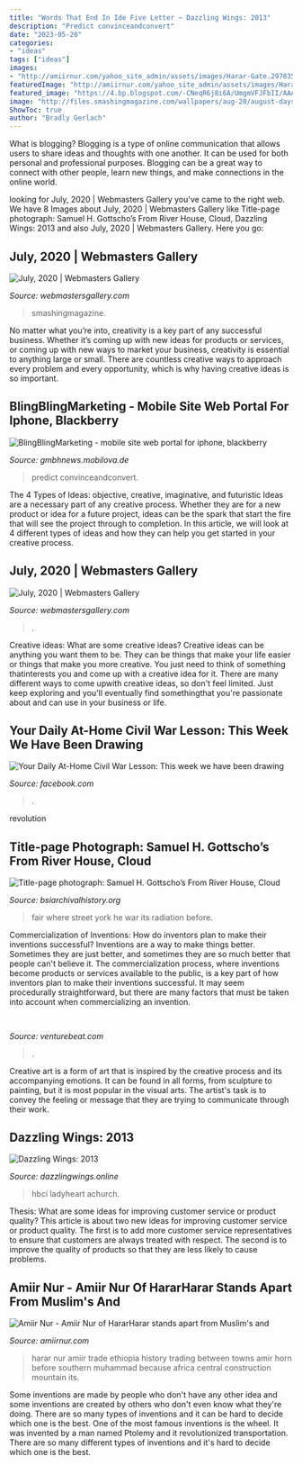 ```yaml
---
title: "Words That End In Ide Five Letter ~ Dazzling Wings: 2013"
description: "Predict convinceandconvert"
date: "2023-05-20"
categories:
- "ideas"
tags: ["ideas"]
images:
- "http://amiirnur.com/yahoo_site_admin/assets/images/Harar-Gate.29783506_std.jpg"
featuredImage: "http://amiirnur.com/yahoo_site_admin/assets/images/Harar-Gate.29783506_std.jpg"
featured_image: "https://4.bp.blogspot.com/-CNeqR6j8i6A/UmgmVFJFbII/AAAAAAAAAvk/P2_yRbPTPs8/s200/Overfull+trash+can+file0001248966677.jpg"
image: "http://files.smashingmagazine.com/wallpapers/aug-20/august-days/cal/aug-20-august-days-cal-1024x768.jpg"
ShowToc: true
author: "Bradly Gerlach"
---
```



What is blogging?
Blogging is a type of online communication that allows users to share ideas and thoughts with one another. It can be used for both personal and professional purposes. Blogging can be a great way to connect with other people, learn new things, and make connections in the online world.

	

		
looking for July, 2020 | Webmasters Gallery you've came to the right web. We have 8 Images about July, 2020 | Webmasters Gallery like Title-page photograph: Samuel H. Gottscho’s From River House, Cloud, Dazzling Wings: 2013 and also July, 2020 | Webmasters Gallery. Here you go:
		
    
## July, 2020 | Webmasters Gallery

<img loading=lazy src="http://files.smashingmagazine.com/wallpapers/aug-20/august-and-a-half/cal/aug-20-august-and-a-half-cal-1024x768.jpg" onerror="this.onerror=null;this.src='https://tse1.mm.bing.net/th?id=OIP.8aCeY6-2SD8ooydNZwcWqQHaFj&amp;pid=15.1';" alt="July, 2020 | Webmasters Gallery">

_Source: webmastersgallery.com_

>smashingmagazine. 

	

No matter what you’re into, creativity is a key part of any successful business. Whether it’s coming up with new ideas for products or services, or coming up with new ways to market your business, creativity is essential to anything large or small. There are countless creative ways to approach every problem and every opportunity, which is why having creative ideas is so important.

    
## BlingBlingMarketing - Mobile Site Web Portal For Iphone, Blackberry

<img loading=lazy src="http://www.convinceandconvert.com/wp-content/uploads/2017/06/4-Telling-Trends-That-Predict-the-Future-of-Content-Marketing.jpg" onerror="this.onerror=null;this.src='https://tse4.mm.bing.net/th?id=OIP.a-AyGn9OveHf69Rse5ZfvAHaDt&amp;pid=15.1';" alt="BlingBlingMarketing - mobile site web portal for iphone, blackberry">

_Source: gmbhnews.mobilova.de_

>predict convinceandconvert. 

	

The 4 Types of Ideas: objective, creative, imaginative, and futuristic
Ideas are a necessary part of any creative process. Whether they are for a new product or idea for a future project, ideas can be the spark that start the fire that will see the project through to completion. In this article, we will look at 4 different types of ideas and how they can help you get started in your creative process.

    
## July, 2020 | Webmasters Gallery

<img loading=lazy src="http://files.smashingmagazine.com/wallpapers/aug-20/august-days/cal/aug-20-august-days-cal-1024x768.jpg" onerror="this.onerror=null;this.src='https://tse3.mm.bing.net/th?id=OIP.k-c3wpZ5ZXlDdTZZBFv3RQHaFj&amp;pid=15.1';" alt="July, 2020 | Webmasters Gallery">

_Source: webmastersgallery.com_

>. 

	

Creative ideas: What are some creative ideas?
Creative ideas can be anything you want them to be. They can be things that make your life easier or things that make you more creative. You just need to think of something thatinterests you and come up with a creative idea for it. There are many different ways to come upwith creative ideas, so don't feel limited. Just keep exploring and you'll eventually find somethingthat you're passionate about and can use in your business or life.

    
## Your Daily At-Home Civil War Lesson: This Week We Have Been Drawing

<img loading=lazy src="https://lookaside.fbsbx.com/lookaside/crawler/media/?media_id=2515136012135428&amp;get_thumbnail=1" onerror="this.onerror=null;this.src='https://tse3.mm.bing.net/th?id=OIP.kSWbsj78IH80U-jwO-Ng3wHaEK&amp;pid=15.1';" alt="Your Daily At-Home Civil War Lesson: This week we have been drawing">

_Source: facebook.com_

>. 

	

revolution

    
## Title-page Photograph: Samuel H. Gottscho’s From River House, Cloud

<img loading=lazy src="http://www.bsiarchivalhistory.org/BSI_Archival_History/Woodys_pt_1_files/droppedImage_16.jpg" onerror="this.onerror=null;this.src='https://tse1.mm.bing.net/th?id=OIP.UhvV5nbMJPUDfRiH6eckJgAAAA&amp;pid=15.1';" alt="Title-page photograph: Samuel H. Gottscho’s From River House, Cloud">

_Source: bsiarchivalhistory.org_

>fair where street york he war its radiation before. 

	

Commercialization of Inventions: How do inventors plan to make their inventions successful?
Inventions are a way to make things better. Sometimes they are just better, and sometimes they are so much better that people can't believe it. The commercialization process, where inventions become products or services available to the public, is a key part of how inventors plan to make their inventions successful. It may seem procedurally straightforward, but there are many factors that must be taken into account when commercializing an invention.

    
## 

<img loading=lazy src="https://venturebeat.com/wp-content/uploads/2018/06/img_20180601_110141.jpg?w=800" onerror="this.onerror=null;this.src='https://tse3.mm.bing.net/th?id=OIP.0csP9rh3WBRlHZI_jCSH9QHaFj&amp;pid=15.1';" alt="">

_Source: venturebeat.com_

>. 

	

Creative art is a form of art that is inspired by the creative process and its accompanying emotions. It can be found in all forms, from sculpture to painting, but it is most popular in the visual arts. The artist's task is to convey the feeling or message that they are trying to communicate through their work.

    
## Dazzling Wings: 2013

<img loading=lazy src="https://4.bp.blogspot.com/-CNeqR6j8i6A/UmgmVFJFbII/AAAAAAAAAvk/P2_yRbPTPs8/s200/Overfull+trash+can+file0001248966677.jpg" onerror="this.onerror=null;this.src='https://tse3.mm.bing.net/th?id=OIP._yLml1JgEl1xuDgxM6pccQHaF9&amp;pid=15.1';" alt="Dazzling Wings: 2013">

_Source: dazzlingwings.online_

>hbci ladyheart achurch. 

	

Thesis: What are some ideas for improving customer service or product quality?
This article is about two new ideas for improving customer service or product quality. The first is to add more customer service representatives to ensure that customers are always treated with respect. The second is to improve the quality of products so that they are less likely to cause problems.

    
## Amiir Nur - Amiir Nur Of HararHarar Stands Apart From Muslim&#039;s And

<img loading=lazy src="http://amiirnur.com/yahoo_site_admin/assets/images/Harar-Gate.29783506_std.jpg" onerror="this.onerror=null;this.src='https://tse1.mm.bing.net/th?id=OIP.wJUyODApgwcr0HmO1By97gHaE2&amp;pid=15.1';" alt="Amiir Nur - Amiir Nur of HararHarar stands apart from Muslim&#039;s and">

_Source: amiirnur.com_

>harar nur amiir trade ethiopia history trading between towns amir horn before southern muhammad because africa central construction mountain its. 

	

Some inventions are made by people who don't have any other idea and some inventions are created by others who don't even know what they're doing. There are so many types of inventions and it can be hard to decide which one is the best. One of the most famous inventions is the wheel. It was invented by a man named Ptolemy and it revolutionized transportation. There are so many different types of inventions and it's hard to decide which one is the best.

